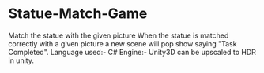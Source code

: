 # Statue-Match-Game
Match the statue with the given picture
When the statue is matched correctly with a given picture a new scene will pop show saying "Task Completed".
Language used:- C#
Engine:- Unity3D
can be upscaled to HDR in unity.
